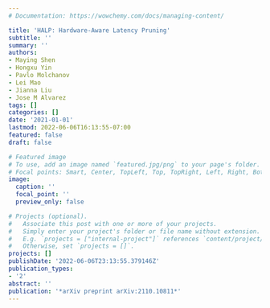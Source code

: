 ```yaml
---
# Documentation: https://wowchemy.com/docs/managing-content/

title: 'HALP: Hardware-Aware Latency Pruning'
subtitle: ''
summary: ''
authors:
- Maying Shen
- Hongxu Yin
- Pavlo Molchanov
- Lei Mao
- Jianna Liu
- Jose M Alvarez
tags: []
categories: []
date: '2021-01-01'
lastmod: 2022-06-06T16:13:55-07:00
featured: false
draft: false

# Featured image
# To use, add an image named `featured.jpg/png` to your page's folder.
# Focal points: Smart, Center, TopLeft, Top, TopRight, Left, Right, BottomLeft, Bottom, BottomRight.
image:
  caption: ''
  focal_point: ''
  preview_only: false

# Projects (optional).
#   Associate this post with one or more of your projects.
#   Simply enter your project's folder or file name without extension.
#   E.g. `projects = ["internal-project"]` references `content/project/deep-learning/index.md`.
#   Otherwise, set `projects = []`.
projects: []
publishDate: '2022-06-06T23:13:55.379146Z'
publication_types:
- '2'
abstract: ''
publication: '*arXiv preprint arXiv:2110.10811*'
---
```


